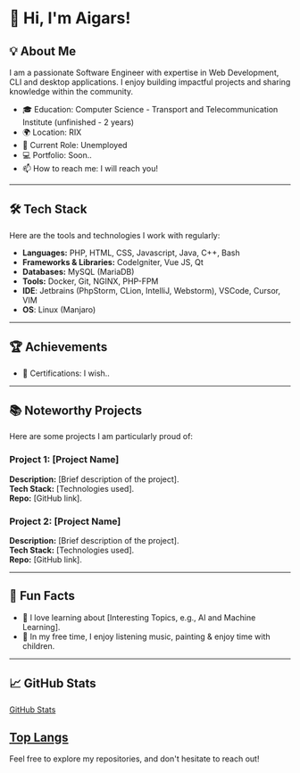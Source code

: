 # 👋 Hi, I'm Aigars!

## 💡 About Me
I am a passionate Software Engineer with expertise in Web Development, CLI and desktop applications. I enjoy building impactful projects and sharing knowledge within the community.

- 🎓 Education: Computer Science - Transport and Telecommunication Institute (unfinished - 2 years)
- 🌍 Location: RIX
- 💼 Current Role: Unemployed
- 💻 Portfolio: Soon..
- 📫 How to reach me: I will reach you!

---

## 🛠️ Tech Stack
Here are the tools and technologies I work with regularly:

- **Languages:** PHP, HTML, CSS, Javascript, Java, C++, Bash
- **Frameworks & Libraries:** CodeIgniter, Vue JS, Qt
- **Databases:** MySQL (MariaDB)
- **Tools:** Docker, Git, NGINX, PHP-FPM
- **IDE**: Jetbrains (PhpStorm, CLion, IntelliJ, Webstorm), VSCode, Cursor, VIM
- **OS**: Linux (Manjaro)
---

## 🏆 Achievements
- 🏅 Certifications: I wish..

---

## 📚 Noteworthy Projects
Here are some projects I am particularly proud of:

### Project 1: [Project Name]
**Description:** [Brief description of the project].  
**Tech Stack:** [Technologies used].  
**Repo:** [GitHub link].

### Project 2: [Project Name]
**Description:** [Brief description of the project].  
**Tech Stack:** [Technologies used].  
**Repo:** [GitHub link].

---

## 🌟 Fun Facts
- 🤖 I love learning about [Interesting Topics, e.g., AI and Machine Learning].
- 📖 In my free time, I enjoy listening music, painting & enjoy time with children.

---

## 📈 GitHub Stats
[GitHub Stats](https://github-readme-stats.vercel.app/api?username=alisacorporation&show_icons=true&hide=issues&hide_title=true&count_private=true)

[Top Langs](https://github-readme-stats.vercel.app/api/top-langs/?username=alisacorporation&layout=donut)
---

Feel free to explore my repositories, and don't hesitate to reach out!
